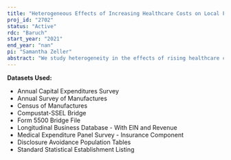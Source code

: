 ```yaml
---
title: "Heterogeneous Effects of Increasing Healthcare Costs on Local Firms"
proj_id: "2702"
status: "Active"
rdc: "Baruch"
start_year: "2021"
end_year: "nan"
pi: "Samantha Zeller"
abstract: "We study heterogeneity in the effects of rising healthcare costs on firms; for example, the effect of rising healthcare costs on smaller firms in comparison with larger ones, and if/how rising healthcare costs have contributed to increasing consolidation in non-healthcare industries. We explore this topic in three steps, employing a difference-in-differences approach in which hospital mergers serve as a shock to local healthcare costs and utilizing LBDREV, MEPS-IC, ACES, and CMF/ASM. We first study the health insurance outcomes of smaller firms in comparison with larger ones following a shock to healthcare costs, testing the hypothesis that smaller firms are price-takers with respect to health insurance premiums. Given heterogeneous increases in health insurance premiums, theory predicts that smaller firms will be unable to fully pass through costs to employees and will adjust on other margins; we next test this hypothesis by studying economic outcomes such as employment, entry, and exit. Finally, we study the effect of hospital mergers on firms' corporate finances (such as capital expenditures, financial leverage, revenues, and expenses) to provide insight into the channels through which these economic outcomes occur, for example, if lower employment following a shock to healthcare prices is a result of firms shifting from labor to capital or suffering from decreased profitability."
---
```


**Datasets Used:**

  - Annual Capital Expenditures Survey 
  - Annual Survey of Manufactures 
  - Census of Manufactures 
  - Compustat-SSEL Bridge 
  - Form 5500 Bridge File 
  - Longitudinal Business Database - With EIN and Revenue 
  - Medical Expenditure Panel Survey - Insurance Component 
  - Disclosure Avoidance Population Tables 
  - Standard Statistical Establishment Listing 

